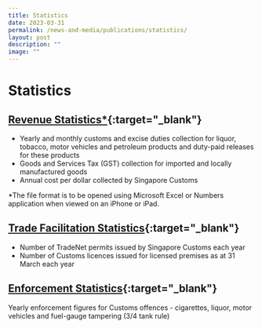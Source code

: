 ```yaml
---
title: Statistics
date: 2023-03-31
permalink: /news-and-media/publications/statistics/
layout: post
description: ""
image: ""
---
```

# Statistics

## [Revenue Statistics*](https://go.gov.sg/revenuestats-feb23){:target="_blank"} 

-   Yearly and monthly customs and excise duties collection for liquor, tobacco, motor vehicles and petroleum products and duty-paid releases for these products
-   Goods and Services Tax (GST) collection for imported and locally manufactured goods
-   Annual cost per dollar collected by Singapore Customs

*The file format is to be opened using Microsoft Excel or Numbers application when viewed on an iPhone or iPad.

## [Trade Facilitation Statistics](/files/news-and-media/TradeFacilitationStatsFY17FY21.pdf){:target="_blank"} 

-   Number of TradeNet permits issued by Singapore Customs each year
-   Number of Customs licences issued for licensed premises as at 31 March each year

## [Enforcement Statistics](https://go.gov.sg/enforcement-stats-cy2022){:target="_blank"} 

Yearly enforcement figures for Customs offences - cigarettes, liquor, motor vehicles and fuel-gauge tampering (3/4 tank rule)